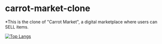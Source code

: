 # carrot-market-clone
*This is the clone of "Carrot Market", a digital marketplace where users can SELL items.

[![Top Langs](https://github-readme-stats.vercel.app/api/top-langs/?username=ylee862)](https://github.com/anuraghazra/github-readme-stats)


